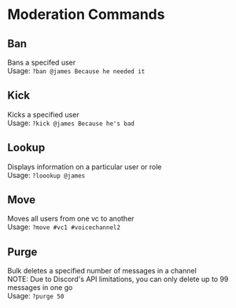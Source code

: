 # Moderation Commands

## Ban

Bans a specifed user  
Usage: `?ban @james Because he needed it`

## Kick

Kicks a specified user  
Usage: `?kick @james Because he's bad`

## Lookup

Displays information on a particular user or role  
Usage: `?loookup @james`

## Move

Moves all users from one vc to another  
Usage: `?move #vc1 #voicechannel2`

## Purge

Bulk deletes a specified number of messages in a channel  
NOTE: Due to Discord's API limitations, you can only delete up to 99 messages in one go  
Usage: `?purge 50`

